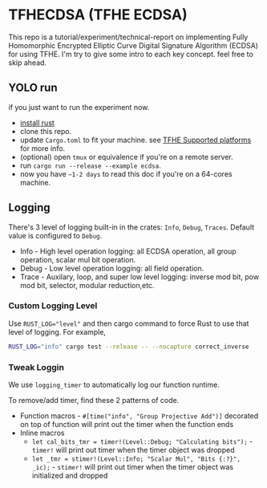 # TFHECDSA (TFHE ECDSA)

This repo is a tutorial/experiment/technical-report on implementing Fully Homomorphic Encrypted Elliptic Curve Digital Signature Algorithm (ECDSA) for using TFHE. I'm try to give some intro to each key concept. feel free to skip ahead.

## YOLO run

if you just want to run the experiment now.

- [install rust](https://www.rust-lang.org/tools/install)
- clone this repo.
- update `Cargo.toml` to fit your machine. see [TFHE Supported platforms](https://docs.zama.ai/tfhe-rs/getting-started/installation#supported-platforms) for more info.
- (optional) open `tmux` or equivalence if you're on a remote server.
- run `cargo run --release --example ecdsa`.
- now you have `~1-2 days` to read this doc if you're on a 64-cores machine.

## Logging

There's 3 level of logging built-in in the crates: `Info`, `Debug`, `Traces`. Default value is configured to `Debug`.

- Info - High level operation logging: all ECDSA operation, all group operation, scalar mul bit operation.
- Debug - Low level operation logging: all field operation.
- Trace - Auxilary, loop, and super low level logging: inverse mod bit, pow mod bit, selector, modular reduction,etc.

### Custom Logging Level

Use `RUST_LOG="level"` and then cargo command to force Rust to use that level of logging. For example,

```bash
RUST_LOG="info" cargo test --release -- --nocapture correct_inverse
```

### Tweak Loggin

We use `logging_timer` to automatically log our function runtime.

To remove/add timer, find these 2 patterns of code.

- Function macros - `#[time("info", "Group Projective Add")]` decorated on top of function will print out the timer when the function ends
- Inline macros
  - `let cal_bits_tmr = timer!(Level::Debug; "Calculating bits");` - `timer!` will print out timer when the timer object was dropped
  - `let _tmr = stimer!(Level::Info; "Scalar Mul", "Bits {:?}", _ic);` - `stimer!` will print out timer when the timer object was initialized and dropped
